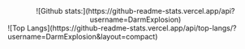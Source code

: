 <div align=center> <div> ![Github stats:](https://github-readme-stats.vercel.app/api?username=DarmExplosion) </div> </div>
<div>![Top Langs](https://github-readme-stats.vercel.app/api/top-langs/?username=DarmExplosion&layout=compact)</div>

